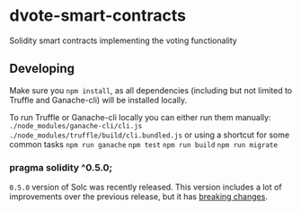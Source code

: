 # dvote-smart-contracts
Solidity smart contracts implementing the voting functionality

## Developing
Make sure you `npm install`, as all dependencies (including but not limited to Truffle and Ganache-cli) will be installed locally.

To run Truffle or Ganache-cli locally you can either run them manually:
    `./node_modules/ganache-cli/cli.js`
    `./node_modules/truffle/build/cli.bundled.js`
or using a shortcut for some common tasks
    `npm run ganache`
    `npm test`
    `npm run build`
    `npm run migrate`

### pragma solidity ^0.5.0;
`0.5.0` version of Solc was recently released. This version includes a lot of improvements over the previous release, but it has [breaking changes](https://solidity.readthedocs.io/en/latest/050-breaking-changes.html).